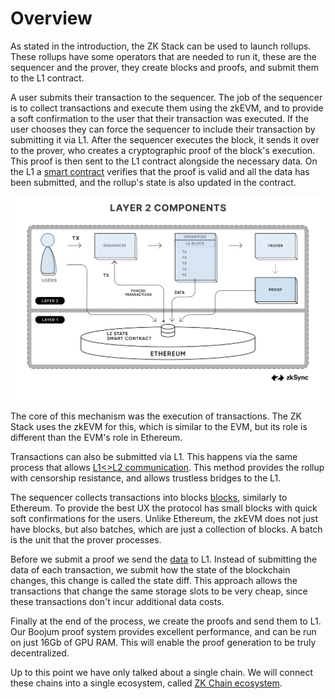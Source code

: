 <!--- WIP --->

# Overview

As stated in the introduction, the ZK Stack can be used to launch rollups. These rollups have some operators that are
needed to run it, these are the sequencer and the prover, they create blocks and proofs, and submit them to the L1
contract.

A user submits their transaction to the sequencer. The job of the sequencer is to collect transactions and execute them
using the zkEVM, and to provide a soft confirmation to the user that their transaction was executed. If the user chooses
they can force the sequencer to include their transaction by submitting it via L1. After the sequencer executes the
block, it sends it over to the prover, who creates a cryptographic proof of the block's execution. This proof is then
sent to the L1 contract alongside the necessary data. On the L1 a [smart contract](./l1_smart_contracts.md) verifies
that the proof is valid and all the data has been submitted, and the rollup's state is also updated in the contract.

![Components](./img/L2_Components.png)

The core of this mechanism was the execution of transactions. The ZK Stack uses the zkEVM for this, which is similar to
the EVM, but its role is different than the EVM's role in Ethereum.

Transactions can also be submitted via L1. This happens via the same process that allows
[L1<>L2 communication](./contracts/settlement_contracts/priority_queue/l1_l2_communication/l1_to_l2.md). This method
provides the rollup with censorship resistance, and allows trustless bridges to the L1.

The sequencer collects transactions into blocks [blocks](./blocks_batches.md), similarly to Ethereum. To provide the
best UX the protocol has small blocks with quick soft confirmations for the users. Unlike Ethereum, the zkEVM does not
just have blocks, but also batches, which are just a collection of blocks. A batch is the unit that the prover
processes.

Before we submit a proof we send the [data](./contracts/settlement_contracts/data_availability/README.md) to L1. Instead
of submitting the data of each transaction, we submit how the state of the blockchain changes, this change is called the
state diff. This approach allows the transactions that change the same storage slots to be very cheap, since these
transactions don't incur additional data costs.

Finally at the end of the process, we create the proofs and send them to L1. Our Boojum proof system provides excellent
performance, and can be run on just 16Gb of GPU RAM. This will enable the proof generation to be truly decentralized.

Up to this point we have only talked about a single chain. We will connect these chains into a single ecosystem, called
[ZK Chain ecosystem](./contracts/chain_management/overview.md).
